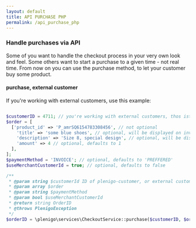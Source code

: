 ```yaml
---
layout: default
title: API PURCHASE PHP
permalink: /api_purchase_php
---
```


### Handle purchases via API

Some of you want to handle the checkout process in your very own look and feel. Some others want to start a purchase to a given time - not real time. From now on you can use the purchase method, to let your customer buy some product.

#### purchase, external customer
If you're working with external customers, use this example:

```php

$customerID = 4711; // you're working with external customers, thos ist your unique ID of this customer
$order = [
  ['product_id' => 'P_amrSQ6154783308456', // not optional
    'title' => 'some blue shoes', // optional, will be displayed on invoice
    'description' => 'Size 8, special design', // optional, will be displayed on ivoice
    'amount' => 4 // optional, defaults to 1
  ],
];
$paymentMethod = 'INVOICE'; // optional, defaults to 'PREFFERED'
$useMerchantCustomerId = true; // optional, defaults to false

/**
 * @param string $customerId ID of plenigo-customer, or external customer, if $useMerchantCustomerId is set to true
 * @param array $order
 * @param string $paymentMethod
 * @param bool $useMerchantCustomerId
 * @return string OrderID
 * @throws PlenigoException
 */
$orderID = \plenigo\services\CheckoutService::purchase($customerID, $order, $paymentMethod, $useMerchantCustomerId);
```
